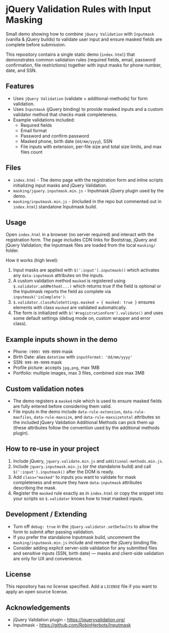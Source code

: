 
# jQuery Validation Rules with Input Masking

Small demo showing how to combine `jQuery Validation` with `Inputmask` (vanilla & jQuery builds) to validate user input and ensure masked fields are complete before submission.

This repository contains a single static demo (`index.html`) that demonstrates common validation rules (required fields, email, password confirmation, file restrictions) together with input masks for phone number, date, and SSN.

## Features

- Uses `jQuery Validation` (validate + additional-methods) for form validation.
- Uses `Inputmask` (jQuery binding) to provide masked inputs and a custom validator method that checks mask completeness.
- Example validations included:
	- Required fields
	- Email format
	- Password and confirm password
	- Masked phone, birth date (`dd/mm/yyyy`), SSN
	- File inputs with extension, per-file size and total size limits, and max files count

## Files

- `index.html` - The demo page with the registration form and inline scripts initializing input masks and jQuery Validation.
- `masking/jquery.inputmask.min.js` - Inputmask jQuery plugin used by the demo.
- `masking/inputmask.min.js` - (included in the repo but commented out in `index.html`) standalone Inputmask build.

## Usage

Open `index.html` in a browser (no server required) and interact with the registration form. The page includes CDN links for Bootstrap, jQuery and jQuery Validation; the Inputmask files are loaded from the local `masking/` folder.

How it works (high level):

1. Input masks are applied with `$(':input').inputmask()` which activates any `data-inputmask` attributes on the inputs.
2. A custom validation method `masked` is registered using `$.validator.addMethod(...)` which returns true if the field is optional or the Inputmask reports the field as complete via `inputmask('isComplete')`.
3. `$.validator.classRuleSettings.masked = { masked: true }` ensures elements with class `masked` are validated automatically.
4. The form is initialized with `$('#registrationForm').validate()` and uses some default settings (debug mode on, custom wrapper and error class).

## Example inputs shown in the demo

- Phone: `(999) 999-9999` mask
- Birth Date: alias `datetime` with `inputFormat: 'dd/mm/yyyy'`
- SSN: `999-99-9999` mask
- Profile picture: accepts `jpg,png`, max 1MB
- Portfolio: multiple images, max 3 files, combined size max 3MB

## Custom validation notes

- The demo registers a `masked` rule which is used to ensure masked fields are fully entered before considering them valid.
- File inputs in the demo include `data-rule-extension`, `data-rule-maxfiles`, `data-rule-maxsize`, and `data-rule-maxsizetotal` attributes so the included jQuery Validation Additional Methods can pick them up (these attributes follow the convention used by the additional methods plugin).

## How to re-use in your project

1. Include jQuery, `jquery.validate.min.js` and `additional-methods.min.js`.
2. Include `jquery.inputmask.min.js` (or the standalone build) and call `$(':input').inputmask()` after the DOM is ready.
3. Add `class="masked"` to inputs you want to validate for mask completeness and ensure they have `data-inputmask` attributes describing the mask.
4. Register the `masked` rule exactly as in `index.html` or copy the snippet into your scripts so `$.validator` knows how to treat masked inputs.

## Development / Extending

- Turn off `debug: true` in the `jQuery.validator.setDefaults` to allow the form to submit after passing validation.
- If you prefer the standalone Inputmask build, uncomment the `masking/inputmask.min.js` include and remove the jQuery binding file.
- Consider adding explicit server-side validation for any submitted files and sensitive inputs (SSN, birth date) — masks and client-side validation are only for UX and convenience.

## License

This repository has no license specified. Add a `LICENSE` file if you want to apply an open source license.

## Acknowledgements

- jQuery Validation plugin - https://jqueryvalidation.org/
- Inputmask - https://github.com/RobinHerbots/Inputmask
